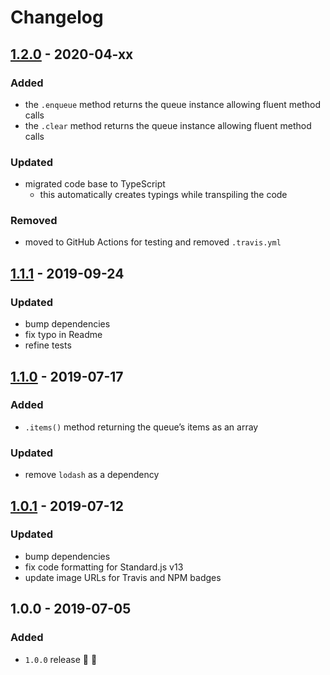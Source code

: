 # Changelog


## [1.2.0](https://github.com/supercharge/queue-datastructure/compare/v1.1.1...v1.2.0) - 2020-04-xx

### Added
- the `.enqueue` method returns the queue instance allowing fluent method calls
- the `.clear` method returns the queue instance allowing fluent method calls

### Updated
- migrated code base to TypeScript
  - this automatically creates typings while transpiling the code

### Removed
- moved to GitHub Actions for testing and removed `.travis.yml`


## [1.1.1](https://github.com/supercharge/queue-datastructure/compare/v1.1.0...v1.1.1) - 2019-09-24

### Updated
- bump dependencies
- fix typo in Readme
- refine tests


## [1.1.0](https://github.com/supercharge/queue-datastructure/compare/v1.0.1...v1.1.0) - 2019-07-17

### Added
- `.items()` method returning the queue’s items as an array

### Updated
- remove `lodash` as a dependency


## [1.0.1](https://github.com/supercharge/queue-datastructure/compare/v1.0.0...v1.0.1) - 2019-07-12

### Updated
- bump dependencies
- fix code formatting for Standard.js v13
- update image URLs for Travis and NPM badges


## 1.0.0 - 2019-07-05

### Added
- `1.0.0` release 🚀 🎉
